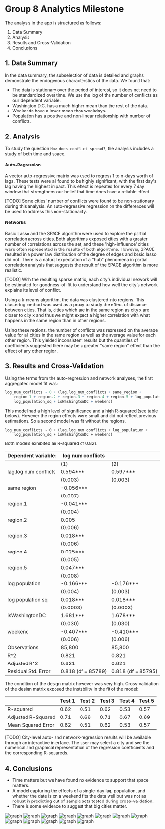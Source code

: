 # Group 8 Analytics Milestone

The analysis in the app is structured as follows:

1. Data Summary
2. Analysis
3. Results and Cross-Validation
4. Conclusions

## 1. Data Summary

In the data summary, the subselection of data is detailed and graphs demonstrate the endogenous characterstics of the data. We found that:

* The data is stationary over the period of interest, so it does not need to be standardized over time. We use the log of the number of conflicts as our dependent variable.
* Washington D.C. has a much higher mean than the rest of the data.
* Weekends have a lower mean than weekdays.
* Population has a positive and non-linear relationship with number of conflicts.

## 2. Analysis

To study the question `How does conflict spread?`, the analysis includes a study of both time and space.

#### Auto-Regression

A vector auto-regressive matrix was used to regress 1 to n-days worth of lags. These tests were all found to be highly significant, with the first day's lag having the highest impact. This effect is repeated for every 7 day window that strengthens our belief that time does have a reliable effect.

[TODO] Some cities' number of conflicts were found to be non-stationary during this analysis. An auto-regressive regression on the differences will be used to address this non-stationarity.

#### Networks

Basic Lasso and the SPACE algorithm were used to explore the partial correlation across cities. Both algorithms exposed cities with a greater number of correlations across the set, and these 'high-influence' cities were often represented in the results of both algorithms. However, SPACE resulted in a power law distribution of the degree of edges and basic lasso did not. There is a natural expectation of a "hub" phenomena in partial correlation analysis that suggests the result of the SPACE algorithm is more realistic.

[TODO] With the resulting sparse matrix, each city's individual network will be estimated for goodness-of-fit to understand how well the city's network explains its level of conflict.

Using a k-means algorithm, the data was clustered into regions. This clustering method was used as a proxy to study the effect of distance between cities. That is, cities which are in the same region as city x are closer to city x and thus we might expect a higher correlation with what happens in the same region than in other regions.

Using these regions, the number of conflicts was regressed on the average value for all cities in the same region as well as the average value for each other region. This yielded inconsistent results but the quantiles of coefficients suggested there may be a greater "same region" effect than the effect of any other region.

## 3. Results and Cross-Validation

Using the terms from the auto-regression and network analyses, the first aggregated model fit was:

```r
log_num_conflicts ~ 0 + (lag.log_num_conflicts + same_region + 
    region.1 + region.2 + region.3 + region.4 + region.5 + log_population + 
    log_population_sq + isWashingtonDC + weekend)
```

This model had a high level of significance and a high R-squared (see table below). However the region effects were small and did not reflect previous estimations. So a second model was fit without the regions.

```{r}
log_num_conflicts ~ 0 + (lag.log_num_conflicts + log_population + 
    log_population_sq + isWashingtonDC + weekend)
```

Both models exhibited an R-squared of 0.821.


| Dependent variable: |  log num conflicts ||
| --------------- | -- | ------ |
|| (1) | (2) |
| lag.log num conflicts | 0.594\*** | 0.597\*** |
|| (0.003) | (0.003) |
| same region | -0.056\*** ||
|| (0.007) ||
| region.1 | -0.041\*** ||
|| (0.004) ||
| region.2 | 0.005 ||
|| (0.006) ||
| region.3 | 0.018\*** ||
|| (0.006) ||
| region.4 | 0.025\*** ||
|| (0.005) ||
| region.5 | 0.047\*** ||
|| (0.008) ||
| log population | -0.166\*** | -0.176\*** |
|| (0.004) | (0.003) |
| log population sq | 0.018\*** | 0.018\*** |
|| (0.0003) | (0.0003) |
| isWashingtonDC | 1.681\*** | 1.678\*** |
|| (0.030) | (0.030) |
| weekend | -0.407\*** | -0.410\*** |
|| (0.006) | (0.006) |
| Observations | 85,800 | 85,800 |
| R^2 | 0.821 | 0.821 |
| Adjusted R^2 | 0.821 | 0.821 |
| Residual Std. Error | 0.818 (df = 85789) | 0.818 (df = 85795) |


The condition of the design matrix however was very high. Cross-validation of the design matrix exposed the instability in the fit of the model:

|           | Test 1 | Test 2 | Test 3 | Test 4 | Test 5 |
| --------- | ------ | ------ | ------ | ------ | ------ |
| R-squared | 0.62 | 0.51 | 0.62 | 0.53 | 0.57 |
| Adjusted R-Squared | 0.71 | 0.66 | 0.71 | 0.67 | 0.69 |
| Mean Squared Error | 0.62 | 0.51 | 0.62 | 0.53 | 0.57 |

[TODO] City-level auto- and network-regression results will be available through an interactive interface. The user may select a city and see the numerical and graphical representation of the regression coefficients and the corresponding R-squareds.

## 4. Conclusions

* Time matters but we have found no evidence to support that space matters.
* A model capturing the effects of a single-day lag, population, and whether the date is on a weekend fits the data well but was not as robust in predicting out of sample sets tested during cross-validation.
* There is some evidence to suggest that big cities matter.

![graph](../conflict_analysis_app/public/images/summary\_num\_conflicts_raw.png)
![graph](../conflict_analysis_app/public/images/summary\_num\_conflicts_smooth.png)
![graph](../conflict_analysis_app/public/images/summary_weekly_trends.png)
![graph](../conflict_analysis_app/public/images/summary_population.png)
![graph](../conflict_analysis_app/public/images/analysis_boston_ex1.png)
![graph](../conflict_analysis_app/public/images/analysis_lag_all_cities.png)
![graph](../conflict_analysis_app/public/images/analysis_network_heatmap.png)
![graph](../conflict_analysis_app/public/images/analysis_network_lasso.png)
![graph](../conflict_analysis_app/public/images/analysis_network_lasso_hist.png)
![graph](../conflict_analysis_app/public/images/analysis_network_space.png)
![graph](../conflict_analysis_app/public/images/analysis_network_space_hist.png)
![graph](../conflict_analysis_app/public/images/analysis_kluster_map.png)
![graph](../conflict_analysis_app/public/images/analysis_kluster_region_coeffs_boxplot.png)

